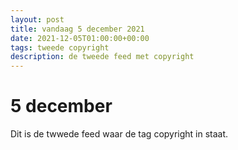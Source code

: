 ```yaml
---
layout: post
title: vandaag 5 december 2021
date: 2021-12-05T01:00:00+00:00
tags: tweede copyright
description: de tweede feed met copyright
---
```

# 5 december

Dit is de twwede feed waar de tag copyright in staat.
